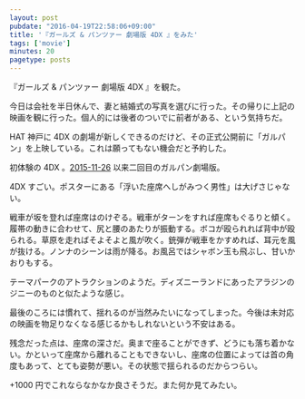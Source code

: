 ```yaml
---
layout: post
pubdate: "2016-04-19T22:58:06+09:00"
title: '『ガールズ & パンツァー 劇場版 4DX 』をみた'
tags: ['movie']
minutes: 20
pagetype: posts
---
```

『ガールズ & パンツァー 劇場版 4DX 』を観た。

今日は会社を半日休んで、妻と結婚式の写真を選びに行った。その帰りに上記の映画を観に行った。個人的には後者のついでに前者がある、という気持ちだ。

HAT 神戸に 4DX の劇場が新しくできるのだけど、その正式公開前に「ガルパン」を上映している。これは願ってもない機会だと予約した。

初体験の 4DX 。[2015-11-26][] 以来二回目のガルパン劇場版。

4DX すごい。ポスターにある「浮いた座席へしがみつく男性」は大げさじゃない。

戦車が坂を登れば座席はのけぞる。戦車がターンをすれば座席もぐるりと傾く。履帯の動きに合わせて、尻と腰のあたりが振動する。ボコが殴られれば背中が殴られる。草原を走ればそよそよと風が吹く。銃弾が戦車をかすめれば、耳元を風が抜ける。ノンナのシーンは雨が降る。お風呂ではシャボン玉も飛ぶし、甘いかおりもする。

テーマパークのアトラクションのようだ。ディズニーランドにあったアラジンのジニーのものと似たような感じ。

最後のころには慣れて、揺れるのが当然みたいになってしまった。今後は未対応の映画を物足りなくなる感じるかもしれないという不安はある。

残念だった点は、座席の深さだ。奥まで座ることができず、どうにも落ち着かない。かといって座席から離れることもできないし、座席の位置によっては首の角度もあって、とても姿勢が悪い。その状態で揺られるのだからつらい。

+1000 円でこれならなかなか良さそうだ。また何か見てみたい。

[2015-11-26]: http://blog.bouzuya.net/2015/11/26/
